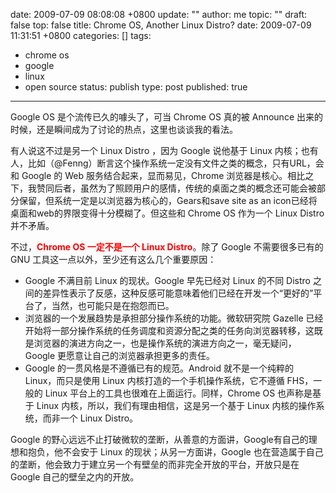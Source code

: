 date: 2009-07-09 08:08:08 +0800
update: ""
author: me
topic: ""
draft: false
top: false
title: Chrome OS, Another Linux Distro?
date: 2009-07-09 11:31:51 +0800
categories: []
tags:
- chrome os
- google
- linux
- open source
status: publish
type: post
published: true
---
<p>Google OS 是个流传已久的噱头了，可当 Chrome OS 真的被 Announce 出来的时候，还是瞬间成为了讨论的热点，这里也谈谈我的看法。</p>

<p>有人说这不过是另一个 Linux Distro ，因为 Google 说他基于 Linux 内核；也有人，比如（@Fenng）断言这个操作系统一定没有文件之类的概念，只有URL，会和 Google 的 Web 服务结合起来，显而易见，Chrome 浏览器是核心。相比之下，我赞同后者，虽然为了照顾用户的感情，传统的桌面之类的概念还可能会被部分保留，但系统一定是以浏览器为核心的，Gears和save site as an icon已经将桌面和web的界限变得十分模糊了。但这些和 Chrome OS 作为一个 Linux Distro 并不矛盾。</p>

<p>不过，<strong><font color="#ff0000">Chrome OS 一定不是一个 Linux Distro</font></strong>。除了 Google 不需要很多已有的 GNU 工具这一点以外，至少还有这么几个重要原因：</p>

<ul>

<li>Google 不满目前 Linux 的现状。Google 早先已经对 Linux 的不同 Distro 之间的差异性表示了反感，这种反感可能意味着他们已经在开发一个“更好的”平台了，当然，也可能只是在抱怨而已。 </li>

<li>浏览器的一个发展趋势是承担部分操作系统的功能。微软研究院 Gazelle 已经开始将一部分操作系统的任务调度和资源分配之类的任务向浏览器转移，这既是浏览器的演进方向之一，也是操作系统的演进方向之一，毫无疑问，Google 更愿意让自己的浏览器承担更多的责任。 </li>

<li>Google 的一贯风格是不遵循已有的规范。Android 就不是一个纯粹的 Linux，而只是使用 Linux 内核打造的一个手机操作系统，它不遵循 FHS，一般的 Linux 平台上的工具也很难在上面运行。同样，Chrome OS 也声称是基于 Linux 内核，所以，我们有理由相信，这是另一个基于 Linux 内核的操作系统，而非一个 Linux Distro。 </li>

</ul>

<p>Google 的野心远远不止打破微软的垄断，从善意的方面讲，Google有自己的理想和抱负，他不会安于 Linux 的现状；从另一方面讲，Google 也在营造属于自己的垄断，他会致力于建立另一个有壁垒的而非完全开放的平台，开放只是在 Google 自己的壁垒之内的开放。</p>
